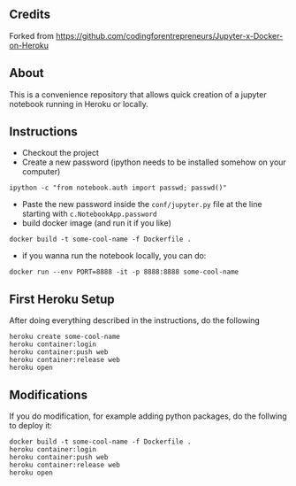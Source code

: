 ## Credits

Forked from https://github.com/codingforentrepreneurs/Jupyter-x-Docker-on-Heroku

## About

This is a convenience repository that allows quick creation of a jupyter notebook running in Heroku or locally.

## Instructions

- Checkout the project
- Create a new password (ipython needs to be installed somehow on your computer)
```
ipython -c "from notebook.auth import passwd; passwd()"
```
- Paste the new password inside the `conf/jupyter.py` file at the line starting with `c.NotebookApp.password` 
- build docker image (and run it if you like)
```
docker build -t some-cool-name -f Dockerfile .
```
- if you wanna run the notebook locally, you can do:
```
docker run --env PORT=8888 -it -p 8888:8888 some-cool-name
``` 
## First Heroku Setup
After doing everything described in the instructions, do the following

```
heroku create some-cool-name
heroku container:login
heroku container:push web
heroku container:release web
heroku open
```

## Modifications
If you do modification, for example adding python packages, do the follwing to deploy it:

```
docker build -t some-cool-name -f Dockerfile .
heroku container:login
heroku container:push web
heroku container:release web
heroku open
```
